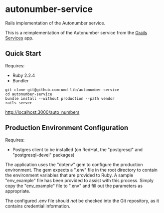 # autonumber-service

Rails implementation of the Autonumber service.

This is a reimplementation of the Autonumber service from the [Grails Services][1] app.

## Quick Start

Requires:

* Ruby 2.2.4
* Bundler

```
git clone git@github.com:umd-lib/autonumber-service
cd autonumber-service
bundle install --without production --path vendor
rails server
```

<http://localhost:3000/auto_numbers>

## Production Environment Configuration

Requires:

* Postgres client to be installed (on RedHat, the "postgresql" and 
"postgresql-devel" packages)

The application uses the "dotenv" gem to configure the production environment.
The gem expects a ".env" file in the root directory to contain the environment
variables that are provided to Ruby. A sample "env_example" file has been
provided to assist with this process. Simply copy the "env_example" file to
".env" and fill out the parameters as appropriate.

The configured .env file should _not_ be checked into the Git repository, as it
contains credential information.


[1]: https://github.com/umd-lib/grails-services
